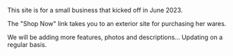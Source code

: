 This site is for a small business that kicked off in June 2023.

The "Shop Now" link takes you to an exterior site for purchasing her wares.  

We will be adding more features, photos and descriptions... Updating on a regular basis.
